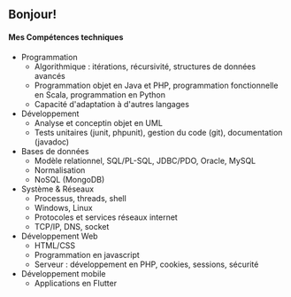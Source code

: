 ## Bonjour!



#### Mes Compétences techniques
- Programmation
	- Algorithmique : itérations, récursivité, structures de données avancés
	- Programmation objet en Java et PHP, programmation fonctionnelle en Scala, programmation en Python
	- Capacité d'adaptation à d'autres langages
- Développement
	- Analyse et conceptin objet en UML
	- Tests unitaires (junit, phpunit), gestion du code (git), documentation (javadoc)
- Bases de données
	- Modèle relationnel, SQL/PL-SQL, JDBC/PDO, Oracle, MySQL
	- Normalisation
	- NoSQL (MongoDB)
- Système & Réseaux
	- Processus, threads, shell
	- Windows, Linux
	- Protocoles et services réseaux internet
	- TCP/IP, DNS, socket
- Développement Web
	- HTML/CSS
	- Programmation en javascript
	- Serveur : développement en PHP, cookies, sessions, sécurité
- Développement mobile
	- Applications en Flutter

